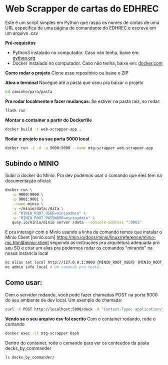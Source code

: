 # Web Scrapper de cartas do EDHREC

Este é um script simples em Python que raspa os nomes de cartas de uma URL especifica de uma página de comandante do EDHREC e escreve
em um arquivo .csv

**Pré-requisitos**

- Python3 instalado no computador. Caso não tenha, baixe em: [python.org](https://www.python.org/downloads/)
- Docker instalado no computador. Caso não tenha, baixe em: [docker.com](https://docs.docker.com/get-started/get-docker/)

**Como rodar o projeto**
Clone esse repositório ou baixe o ZIP

**Abra o terminal**
Navegue até a pasta que usou pra baixar o projeto
```bash
cd caminho/para/pasta
```

**Pra rodar localmente e fazer mudanças:**
Se estiver na pasta raiz, so rodar:
```bash
flask run
```

**Montar o container a partir do Dockerfile**
```bash
docker build -t web-scrapper-app .
```

**Rodar o projeto na sua porta 5000 local**
```bash
docker run -i -d -p 5000:5000 --name mtg-scrapper web-scrapper-app
```

## Subindo o MINIO

Subir o docker do Minio. Pra dev podemos usar o comando que eles tem na documentação oficial:
```bash
docker run \
   -p 9000:9000 \
   -p 9001:9001 \
   --name minio \
   -v ~/minio/data:/data \
   -e "MINIO_ROOT_USER=minioadmin" \
   -e "MINIO_ROOT_PASSWORD=minioadmin" \
   quay.io/minio/minio server /data --console-address ":9001"
```

E pra interagir com o Minio usando a linha de comando temos que instalar o Minio Client [minio.com] https://min.io/docs/minio/linux/reference/minio-mc.html#minio-client
seguindo as instruções pra arquitetura adequada pro seu SO e criar um alias pra podermos rodar os comandos "mirando" na nossa instancia local
```bash
mc alias set local http://127.0.0.1:9000 {MINIO_ROOT_USER} {MINIO_ROOT_PASSWORD} # Trocar o ROOT_USER pelo seu user e PASSWORD pelo seu password
mc admin info local # Um comando pra teste. 
```

## Como usar:
Com o servidor rodando, você pode fazer chamadas POST na porta 5000 do seu ambiente de dev local.
Um exemplo de chamada:
```bash
curl -X POST http://localhost:5000/deck -H "Content-Type: application/json" -d '{"url": "https://edhrec.com/commanders/rowan-scion-of-war"}'
```
**Vendo se o seu arquivo csv foi escrito**
Com o container rodando, rode o comando
```bash
docker exec -it mtg-scrapper bash
```
Dentro do container, rode o comando para ver os conteudos da pasta decks_by_commander
```bash
ls decks_by_commander/
```